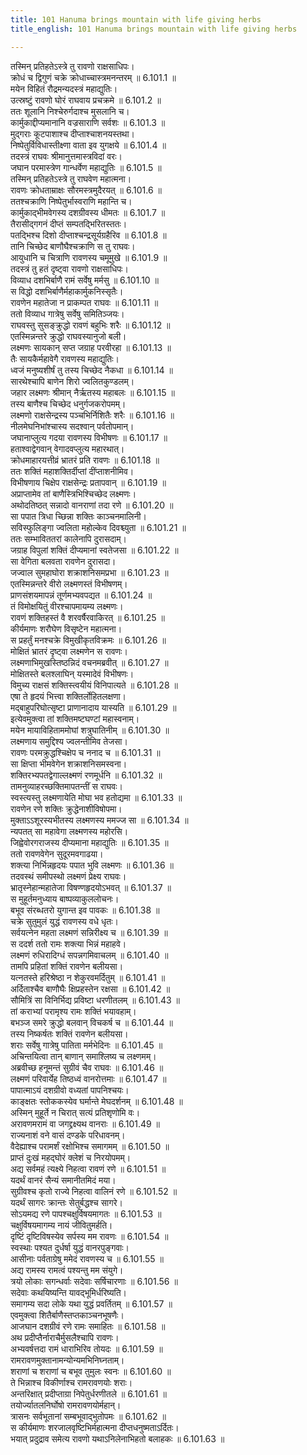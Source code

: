 ```yaml
---
title: 101 Hanuma brings mountain with life giving herbs
title_english: 101 Hanuma brings mountain with life giving herbs

---
```

<div class="audioEmbed"  caption="श्रीराम-हरिसीताराममूर्ति-घनपाठिभ्यां वचनम्" src="https://archive.org/download/Ramayana-recitation-Sriram-harisItArAmamUrti-Ghanapaati-v2/Kanda_6/Kanda_6_YK-101-Hanuma_brings_mountain_with_life_giving_herbs_0.mp3"></div>

तस्मिन् प्रतिहतेऽस्त्रे तु रावणो राक्षसाधिपः।  
क्रोधं च द्विगुणं चक्रे क्रोधाच्चास्त्रमनन्तरम् ॥ 6.101.1 ॥   
मयेन विहितं रौद्रमन्यदस्त्रं महाद्युतिः।  
उत्स्रष्टुं रावणो घोरं राघवाय प्रचक्रमे ॥ 6.101.2 ॥   
ततः शूलानि निश्चेरुर्गदाश्च मुसलानि च।  
कार्मुकाद्दीप्यमानानि वज्रसाराणि सर्वशः ॥ 6.101.3 ॥   
मुद्गराः कूटपाशाश्च दीप्ताश्चाशनयस्तथा।  
निष्पेतुर्विविधास्तीक्ष्णा वाता इव युगक्षये ॥ 6.101.4 ॥   
तदस्त्रं राघवः श्रीमानुत्तमास्त्रविदां वरः।  
जघान परमास्त्रेण गान्धर्वेण महाद्युतिः ॥ 6.101.5 ॥   
तस्मिन् प्रतिहतेऽस्त्रे तु राघवेण महात्मना।  
रावणः क्रोधताम्राक्षः सौरमस्त्रमुदैरयत् ॥ 6.101.6 ॥   
ततश्चक्राणि निष्पेतुर्भास्वराणि महान्ति च।  
कार्मुकाद्भीमवेगस्य दशग्रीवस्य धीमतः ॥ 6.101.7 ॥   
तैरासीद्गगनं दीप्तं सम्पतद्भिरितस्ततः।  
पतद्भिश्च दिशो दीप्ताश्चन्द्रसूर्यग्रहैरिव ॥ 6.101.8 ॥   
तानि चिच्छेद बाणौघैश्चक्राणि स तु राघवः।  
आयुधानि च चित्राणि रावणस्य चमूमुखे ॥ 6.101.9 ॥   
तदस्त्रं तु हतं दृष्ट्वा रावणो राक्षसाधिपः।  
विव्याध दशभिर्बाणै रामं सर्वेषु मर्मसु ॥ 6.101.10 ॥   
स विद्धो दशभिर्बाणैर्महाकार्मुकनिस्सृतैः।  
रावणेन महातेजा न प्राकम्पत राघवः ॥ 6.101.11 ॥   
ततो विव्याध गात्रेषु सर्वेषु समितिञ्जयः।  
राघवस्तु सुसङ्क्रुद्धो रावणं बहुभिः शरैः ॥ 6.101.12 ॥   
एतस्मिन्नन्तरे क्रुद्धो राघवस्यानुजो बली।  
लक्ष्मणः सायकान् सप्त जग्राह परवीरहा ॥ 6.101.13 ॥   
तैः सायकैर्महावेगै रावणस्य महाद्युतिः।  
ध्वजं मनुष्यशीर्षं तु तस्य चिच्छेद नैकधा ॥ 6.101.14 ॥   
सारथेश्चापि बाणेन शिरो ज्वलितकुण्डलम्।  
जहार लक्ष्मणः श्रीमान् नैर्ऋतस्य महाबलः ॥ 6.101.15 ॥   
तस्य बाणैश्च चिच्छेद धनुर्गजकरोपमम्।  
लक्ष्मणो राक्षसेन्द्रस्य पञ्चभिर्निशितैः शरैः ॥ 6.101.16 ॥   
नीलमेघनिभांश्चास्य सदश्वान् पर्वतोपमान्।  
जघानाप्लुत्य गदया रावणस्य विभीषणः ॥ 6.101.17 ॥   
हताश्वाद्वेगवान् वेगादवप्लुत्य महारथात्।  
क्रोधमाहारयत्तीव्रं भ्रातरं प्रति रावणः ॥ 6.101.18 ॥   
ततः शक्तिं महाशक्तिर्दीप्तां दींप्ताशनीमिव।  
विभीषणाय चिक्षेप राक्षसेन्द्रः प्रतापवान् ॥ 6.101.19 ॥   
अप्राप्तामेव तां बाणैस्त्रिभिश्चिच्छेद लक्ष्मणः।  
अथोदतिष्ठत् सन्नादो वानराणां तदा रणे ॥ 6.101.20 ॥   
सा पपात त्रिधा च्छिन्ना शक्तिः काञ्चनमालिनी।  
सविस्फुलिङ्गा ज्वलिता महोल्केव दिवश्च्युता ॥ 6.101.21 ॥   
ततः सम्भाविततरां कालेनापि दुरासदाम्।  
जग्राह विपुलां शक्तिं दीप्यमानां स्वतेजसा ॥ 6.101.22 ॥   
सा वेगिता बलवता रावणेन दुरासदा।  
जज्वाल सुमहाघोरा शक्राशनिसमप्रभा ॥ 6.101.23 ॥   
एतस्मिन्नन्तरे वीरो लक्ष्मणस्तं विभीषणम्।  
प्राणसंशयमापन्नं तूर्णमभ्यवपद्यत ॥ 6.101.24 ॥   
तं विमोक्षयितुं वीरश्चापमायम्य लक्ष्मणः।  
रावणं शक्तिहस्तं वै शरवर्षैरवाकिरत् ॥ 6.101.25 ॥   
कीर्यमाणः शरौघेण विसृष्टेन महात्मना।  
स प्रहर्तुं मनश्चक्रे विमुखीकृतविक्रमः ॥ 6.101.26 ॥   
मोक्षितं भ्रातरं दृष्ट्वा लक्ष्मणेन स रावणः।  
लक्ष्मणाभिमुखस्तिष्ठन्निदं वचनमब्रवीत् ॥ 6.101.27 ॥   
मोक्षितस्ते बलश्लाघिन् यस्मादेवं विभीषणः।  
विमुच्य राक्षसं शक्तिस्त्वयीयं विनिपात्यते ॥ 6.101.28 ॥   
एषा ते हृदयं भित्त्वा शक्तिर्लोहितलक्षणा।  
मद्बाहुपरिघोत्सृष्टा प्राणानादाय यास्यति ॥ 6.101.29 ॥   
इत्येवमुक्त्वा तां शक्तिमष्टघण्टां महास्वनाम्।  
मयेन मायाविहिताममोघां शत्रुघातिनीम् ॥ 6.101.30 ॥   
लक्ष्मणाय समुद्दिश्य ज्वलन्तीमिव तेजसा।  
रावणः परमक्रुद्धश्चिक्षेप च ननाद च ॥ 6.101.31 ॥   
सा क्षिप्ता भीमवेगेन शक्राशनिसमस्वना।  
शक्तिरभ्यपतद्वेगाल्लक्ष्मणं रणमूर्धनि ॥ 6.101.32 ॥   
तामनुव्याहरच्छक्तिमापतन्तीं स राघवः।  
स्वस्त्यस्तु लक्ष्मणायेति मोघा भव हतोद्यमा ॥ 6.101.33 ॥   
रावणेन रणे शक्तिः क्रुद्धेनाशीविषोपमा।  
मुक्ताऽऽशूरस्यभीतस्य लक्ष्मणस्य ममज्ज सा ॥ 6.101.34 ॥   
न्यपतत् सा महावेगा लक्ष्मणस्य महोरसि।  
जिह्वेवोरगराजस्य दीप्यमाना महाद्युतिः ॥ 6.101.35 ॥   
ततो रावणवेगेन सुदूरमवगाढया।  
शक्त्या निर्भिन्नहृदयः पपात भुवि लक्ष्मणः ॥ 6.101.36 ॥   
तदवस्थं समीपस्थो लक्ष्मणं प्रेक्ष्य राघवः।  
भ्रातृस्नेहान्महातेजा विषण्णहृदयोऽभवत् ॥ 6.101.37 ॥   
स मुहूर्तमनुध्याय बाष्पव्याकुललोचनः।  
बभूव संरब्धतरो युगान्त इव पावकः ॥ 6.101.38 ॥   
चक्रे सुतुमुलं युद्धं रावणस्य वधे धृतः।  
सर्वयत्नेन महता लक्ष्मणं सन्निरीक्ष्य च ॥ 6.101.39 ॥   
स ददर्श ततो रामः शक्त्या भिन्नं महाहवे।  
लक्ष्मणं रुधिरादिग्धं सपन्नगमिवाचलम् ॥ 6.101.40 ॥   
तामपि प्रहितां शक्तिं रावणेन बलीयसा।  
यत्नतस्ते हरिश्रेष्ठा न शेकुरवमर्दितुम् ॥ 6.101.41 ॥   
अर्दिताश्चैव बाणौघैः क्षिप्रहस्तेन रक्षसा ॥ 6.101.42 ॥   
सौमित्रिं सा विनिर्भिद्य प्रविष्टा धरणीतलम् ॥ 6.101.43 ॥   
तां कराभ्यां परामृश्य रामः शक्तिं भयावहाम्।  
बभञ्ज समरे क्रुद्धो बलवान् विचकर्ष च ॥ 6.101.44 ॥   
तस्य निष्कर्षतः शक्तिं रावणेन बलीयसा।  
शराः सर्वेषु गात्रेषु पातिता मर्मभेदिनः ॥ 6.101.45 ॥   
अचिन्तयित्वा तान् बाणान् समाश्लिष्य च लक्ष्णमम्।  
अब्रवीच्छ हनूमन्तं सुग्रीवं चैव राघवः ॥ 6.101.46 ॥   
लक्ष्मणं परिवार्येह तिष्ठध्वं वानरोत्तमाः ॥ 6.101.47 ॥   
पापात्माऽयं दशग्रीवो वध्यतां पापनिश्चयः।  
काङ्क्षतः स्तोककस्येव घर्मान्ते मेघदर्शनम् ॥ 6.101.48 ॥   
अस्मिन् मुहूर्ते न चिरात् सत्यं प्रतिशृणोमि वः।  
अरावणमरामं वा जगद्द्रक्ष्यथ वानराः ॥ 6.101.49 ॥   
राज्यनाशं वने वासं दण्डके परिधावनम्।  
वैदेह्याश्च परामर्शं रक्षोभिश्च समागमम् ॥ 6.101.50 ॥   
प्राप्तं दुःखं महद्घोरं क्लेशं च निरयोपमम्।  
अद्य सर्वमहं त्यक्ष्ये निहत्वा रावणं रणे ॥ 6.101.51 ॥   
यदर्थं वानरं सैन्यं समानीतमिदं मया।  
सुग्रीवश्च कृतो राज्ये निहत्वा वालिनं रणे ॥ 6.101.52 ॥   
यदर्थं सागरः क्रान्तः सेतुर्बद्धश्च सागरे।  
सोऽयमद्य रणे पापश्चक्षुर्विषयमागतः ॥ 6.101.53 ॥   
चक्षुर्विषयमागम्य नायं जीवितुमर्हति।  
दृष्टिं दृष्टिविषस्येव सर्पस्य मम रावणः ॥ 6.101.54 ॥   
स्वस्थाः पश्यत दुर्धर्षा युद्धं वानरपुङ्गवाः।  
आसीनाः पर्वताग्रेषु ममेदं रावणस्य च ॥ 6.101.55 ॥   
अद्य रामस्य रामत्वं पश्यन्तु मम संयुगे।  
त्रयो लोकाः सगन्धर्वाः सदेवाः सर्षिचारणाः ॥ 6.101.56 ॥   
सदेवाः कथयिष्यन्ति यावद्भूमिर्धरिष्यति।  
समागम्य सदा लोके यथा युद्धं प्रवर्तितम् ॥ 6.101.57 ॥   
एवमुक्त्वा शितैर्बाणैस्तप्तकाञ्चनभूषणैः।  
आजघान दशग्रीवं रणे रामः समाहितः ॥ 6.101.58 ॥   
अथ प्रदीप्तैर्नाराचैर्मुसलैश्चापि रावणः।  
अभ्यवर्षत्तदा रामं धाराभिरिव तोयदः ॥ 6.101.59 ॥   
रामरावणमुक्तानामन्योन्यमभिनिघ्नताम्।  
शराणां च शराणां च बभूव तुमुलः स्वनः ॥ 6.101.60 ॥   
ते भिन्नाश्च विकीर्णाश्च रामरावणयोः शराः।  
अन्तरिक्षात् प्रदीप्ताग्रा निपेतुर्धरणीतले ॥ 6.101.61 ॥   
तयोर्ज्यातलनिर्घोषो रामरावणयोर्महान्।  
त्रासनः सर्वभूतानां सम्बभूवाद्भुतोपमः ॥ 6.101.62 ॥   
स कीर्यमाणः शरजालवृष्टिभिर्महात्मना दीप्तधनुष्मताऽर्दितः।  
भयात् प्रदुद्राव समेत्य रावणो यथाऽनिलेनाभिहतो बलाहकः ॥ 6.101.63 ॥   